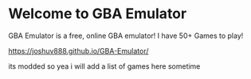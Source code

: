 # Welcome to GBA Emulator

GBA Emulator is a free, online GBA emulator! I have 50+ Games to play!

https://joshuv888.github.io/GBA-Emulator/


its modded so yea i will add a list of games here sometime 
